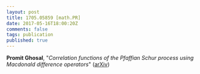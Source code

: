 ```yaml
---
layout: post
title: 1705.05859 [math.PR]
date: 2017-05-16T18:00:20Z
comments: false
tags: publication
published: true
---
```


<b>Promit Ghosal</b>, "<i>Correlation functions of the Pfaffian Schur process using Macdonald  difference operators</i>" ([arXiv](http://arxiv.org/abs/1705.05859v1))
